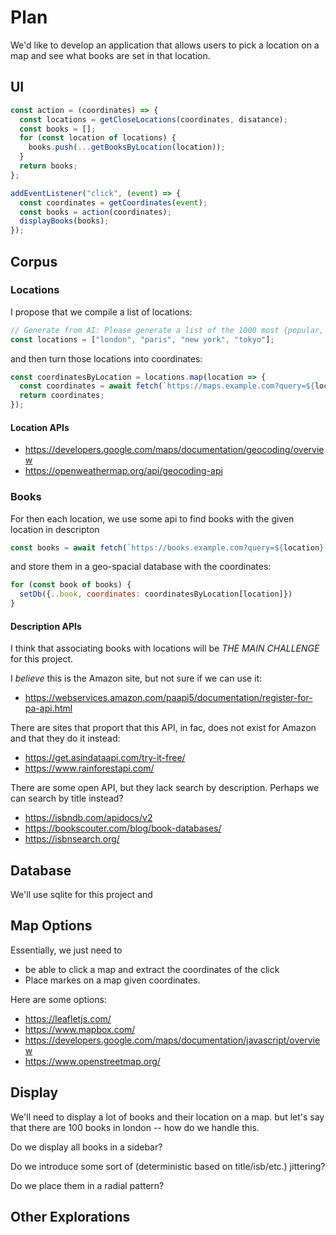 # Plan

We'd like to develop an application that allows users to pick a location on a map
and see what books are set in that location.

## UI

```javascript
const action = (coordinates) => {
  const locations = getCloseLocations(coordinates, disatance);
  const books = [];
  for (const location of locations) {
    books.push(...getBooksByLocation(location));
  }
  return books;
};

addEventListener("click", (event) => {
  const coordinates = getCoordinates(event);
  const books = action(coordinates);
  displayBooks(books);
});
```

## Corpus

### Locations

I propose that we compile a list of locations:

```javascript
// Generate from AI: Please generate a list of the 1000 most {popular, important, populus, well-known} cities and other locations in the world.
const locations = ["london", "paris", "new york", "tokyo"];
```

and then turn those locations into coordinates:

```javascript
const coordinatesByLocation = locations.map(location => {
  const coordinates = await fetch(`https://maps.example.com?query=${location}`);
  return coordinates;
});
```

#### Location APIs

- https://developers.google.com/maps/documentation/geocoding/overview
- https://openweathermap.org/api/geocoding-api

### Books

For then each location, we use some api to find books with the given location in descripton

```javascript
const books = await fetch(`https://books.example.com?query=${location}`);
```

and store them in a geo-spacial database with the coordinates:

```javascript
for (const book of books) {
  setDb({..book, coordinates: coordinatesByLocation[location]})
}
```

#### Description APIs

I think that associating books with locations will be _THE MAIN CHALLENGE_ for this project.

I _believe_ this is the Amazon site, but not sure if we can use it:

- https://webservices.amazon.com/paapi5/documentation/register-for-pa-api.html

There are sites that proport that this API, in fac, does not exist for Amazon and that they do it instead:

- https://get.asindataapi.com/try-it-free/
- https://www.rainforestapi.com/

There are some open API, but they lack search by description. Perhaps we can search by title instead?

- https://isbndb.com/apidocs/v2
- https://bookscouter.com/blog/book-databases/
- https://isbnsearch.org/

## Database

We'll use sqlite for this project and

## Map Options

Essentially, we just need to

- be able to click a map and extract the coordinates of the click
- Place markes on a map given coordinates.

Here are some options:

- https://leafletjs.com/
- https://www.mapbox.com/
- https://developers.google.com/maps/documentation/javascript/overview
- https://www.openstreetmap.org/

## Display

We'll need to display a lot of books and their location on a map.
but let's say that there are 100 books in london -- how do we handle this.

Do we display all books in a sidebar?

Do we introduce some sort of (deterministic based on title/isb/etc.) jittering?

Do we place them in a radial pattern?

## Other Explorations
